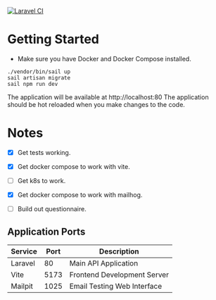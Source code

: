 
[![Laravel CI](https://github.com/ajn123/BreakfastClub/actions/workflows/ci.yml/badge.svg)](https://github.com/ajn123/BreakfastClub/actions/workflows/ci.yml)


# Getting Started 

- Make sure you have Docker and Docker Compose installed.
```
./vendor/bin/sail up
sail artisan migrate
sail npm run dev
```
The application will be available at http://localhost:80
The application should be hot reloaded when you make changes to the code.

# Notes

- [x] Get tests working.
- [x] Get docker compose to work with vite.
- [ ] Get k8s to work.
- [x] Get docker compose to work with mailhog.
- [ ] Build out questionnaire.


## Application Ports

| Service    | Port  | Description                               |
|------------|-------|-------------------------------------------|
| Laravel    | 80    | Main API Application                      |
| Vite       | 5173  | Frontend Development Server               |
| Mailpit    | 1025  | Email Testing Web Interface               |

